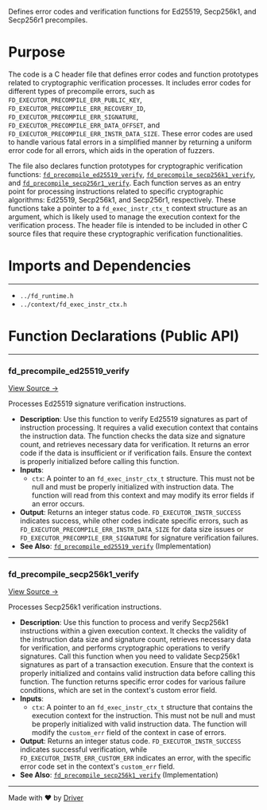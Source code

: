 <!--------------------------------------------------------------------------------->
<!-- IMPORTANT: This file is auto-generated by Driver (https://driver.ai). -------->
<!-- Manual edits may be overwritten on future commits. --------------------------->
<!--------------------------------------------------------------------------------->

Defines error codes and verification functions for Ed25519, Secp256k1, and Secp256r1 precompiles.

# Purpose
The code is a C header file that defines error codes and function prototypes related to cryptographic verification processes. It includes error codes for different types of precompile errors, such as `FD_EXECUTOR_PRECOMPILE_ERR_PUBLIC_KEY`, `FD_EXECUTOR_PRECOMPILE_ERR_RECOVERY_ID`, `FD_EXECUTOR_PRECOMPILE_ERR_SIGNATURE`, `FD_EXECUTOR_PRECOMPILE_ERR_DATA_OFFSET`, and `FD_EXECUTOR_PRECOMPILE_ERR_INSTR_DATA_SIZE`. These error codes are used to handle various fatal errors in a simplified manner by returning a uniform error code for all errors, which aids in the operation of fuzzers.

The file also declares function prototypes for cryptographic verification functions: [`fd_precompile_ed25519_verify`](<#fd_precompile_ed25519_verify>), [`fd_precompile_secp256k1_verify`](<#fd_precompile_secp256k1_verify>), and [`fd_precompile_secp256r1_verify`](<#fd_precompile_secp256r1_verify>). Each function serves as an entry point for processing instructions related to specific cryptographic algorithms: Ed25519, Secp256k1, and Secp256r1, respectively. These functions take a pointer to a `fd_exec_instr_ctx_t` context structure as an argument, which is likely used to manage the execution context for the verification process. The header file is intended to be included in other C source files that require these cryptographic verification functionalities.
# Imports and Dependencies

---
- `../fd_runtime.h`
- `../context/fd_exec_instr_ctx.h`


# Function Declarations (Public API)

---
### fd\_precompile\_ed25519\_verify<!-- {{#callable_declaration:fd_precompile_ed25519_verify}} -->
[View Source →](<../../../../../../src/flamenco/runtime/program/fd_precompiles.h#L20>)

Processes Ed25519 signature verification instructions.
- **Description**: Use this function to verify Ed25519 signatures as part of instruction processing. It requires a valid execution context that contains the instruction data. The function checks the data size and signature count, and retrieves necessary data for verification. It returns an error code if the data is insufficient or if verification fails. Ensure the context is properly initialized before calling this function.
- **Inputs**:
    - `ctx`: A pointer to an `fd_exec_instr_ctx_t` structure. This must not be null and must be properly initialized with instruction data. The function will read from this context and may modify its error fields if an error occurs.
- **Output**: Returns an integer status code. `FD_EXECUTOR_INSTR_SUCCESS` indicates success, while other codes indicate specific errors, such as `FD_EXECUTOR_PRECOMPILE_ERR_INSTR_DATA_SIZE` for data size issues or `FD_EXECUTOR_PRECOMPILE_ERR_SIGNATURE` for signature verification failures.
- **See Also**: [`fd_precompile_ed25519_verify`](<fd_precompiles.c.md#fd_precompile_ed25519_verify>)  (Implementation)


---
### fd\_precompile\_secp256k1\_verify<!-- {{#callable_declaration:fd_precompile_secp256k1_verify}} -->
[View Source →](<../../../../../../src/flamenco/runtime/program/fd_precompiles.h#L31>)

Processes Secp256k1 verification instructions.
- **Description**: Use this function to process and verify Secp256k1 instructions within a given execution context. It checks the validity of the instruction data size and signature count, retrieves necessary data for verification, and performs cryptographic operations to verify signatures. Call this function when you need to validate Secp256k1 signatures as part of a transaction execution. Ensure that the context is properly initialized and contains valid instruction data before calling this function. The function returns specific error codes for various failure conditions, which are set in the context's custom error field.
- **Inputs**:
    - `ctx`: A pointer to an `fd_exec_instr_ctx_t` structure that contains the execution context for the instruction. This must not be null and must be properly initialized with valid instruction data. The function will modify the `custom_err` field of the context in case of errors.
- **Output**: Returns an integer status code. `FD_EXECUTOR_INSTR_SUCCESS` indicates successful verification, while `FD_EXECUTOR_INSTR_ERR_CUSTOM_ERR` indicates an error, with the specific error code set in the context's `custom_err` field.
- **See Also**: [`fd_precompile_secp256k1_verify`](<fd_precompiles.c.md#fd_precompile_secp256k1_verify>)  (Implementation)



---
Made with ❤️ by [Driver](https://www.driver.ai/)